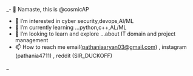 _- 👋 Namaste, this is  @cosmicAP
- 👀 I’m interested in cyber security,devops,AI/ML
- 🌱 I’m currently learning ...python,c++,AL/ML
- 💞️ I’m looking to learn and explore  ...about IT domain and project management
- 📫 How to reach me email(pathaniaaryan03@gmail.com) , instagram (pathania4711) , reddit (SIR_DUCKOFF)

<!---
cosmicAP/cosmicAP is a ✨ special ✨ repository because its `README.md` (this file) appears on your GitHub profile.
You can click the Preview link to take a look at your changes.
--->
_
